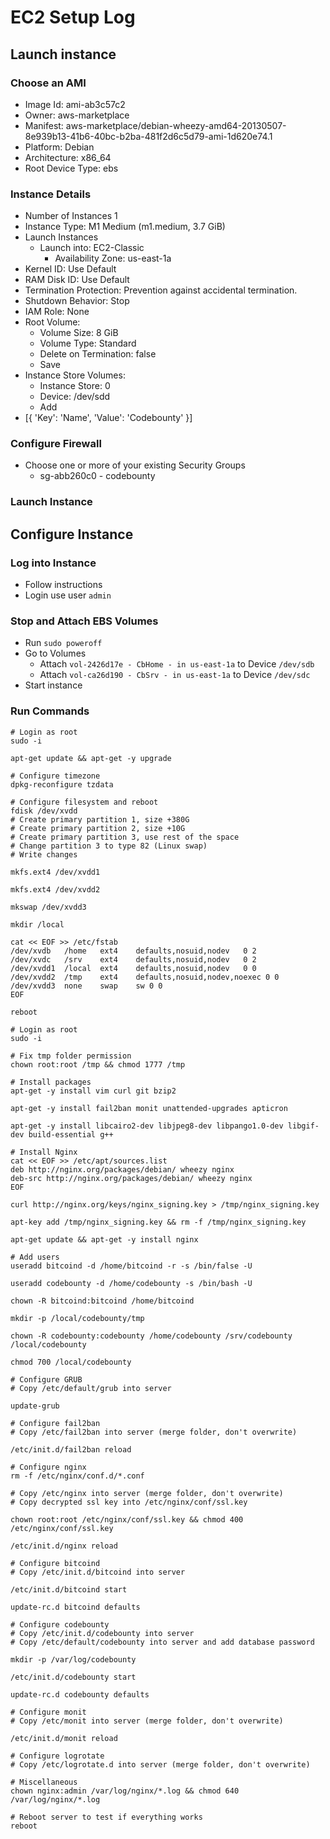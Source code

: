 # EC2 Setup Log

## Launch instance

### Choose an AMI
* Image Id: ami-ab3c57c2
* Owner: aws-marketplace
* Manifest: aws-marketplace/debian-wheezy-amd64-20130507-8e939b13-41b6-40bc-b2ba-481f2d6c5d79-ami-1d620e74.1
* Platform: Debian
* Architecture: x86_64
* Root Device Type: ebs

### Instance Details

* Number of Instances 1
* Instance Type: M1 Medium (m1.medium, 3.7 GiB)
* Launch Instances
    * Launch into: EC2-Classic
        * Availability Zone: us-east-1a
* Kernel ID: Use Default
* RAM Disk ID: Use Default
* Termination Protection: Prevention against accidental termination.
* Shutdown Behavior: Stop
* IAM Role: None
* Root Volume:
    * Volume Size: 8 GiB
    * Volume Type: Standard
    * Delete on Termination: false
    * Save
* Instance Store Volumes:
    * Instance Store: 0
    * Device: /dev/sdd
    * Add
* [{ 'Key': 'Name', 'Value': 'Codebounty' }]

### Configure Firewall

* Choose one or more of your existing Security Groups
    * sg-abb260c0 - codebounty

### Launch Instance

## Configure Instance

### Log into Instance

* Follow instructions
* Login use user ```admin```

### Stop and Attach EBS Volumes

* Run ```sudo poweroff```
* Go to Volumes
    * Attach ```vol-2426d17e - CbHome - in us-east-1a``` to Device ```/dev/sdb```
    * Attach ```vol-ca26d190 - CbSrv - in us-east-1a``` to Device ```/dev/sdc```
* Start instance

### Run Commands

```
# Login as root
sudo -i

apt-get update && apt-get -y upgrade

# Configure timezone
dpkg-reconfigure tzdata

# Configure filesystem and reboot
fdisk /dev/xvdd
# Create primary partition 1, size +380G
# Create primary partition 2, size +10G
# Create primary partition 3, use rest of the space
# Change partition 3 to type 82 (Linux swap)
# Write changes

mkfs.ext4 /dev/xvdd1

mkfs.ext4 /dev/xvdd2

mkswap /dev/xvdd3

mkdir /local

cat << EOF >> /etc/fstab
/dev/xvdb   /home   ext4    defaults,nosuid,nodev   0 2
/dev/xvdc   /srv    ext4    defaults,nosuid,nodev   0 2
/dev/xvdd1  /local  ext4    defaults,nosuid,nodev   0 0
/dev/xvdd2  /tmp    ext4    defaults,nosuid,nodev,noexec 0 0
/dev/xvdd3  none    swap    sw 0 0
EOF

reboot

# Login as root
sudo -i

# Fix tmp folder permission
chown root:root /tmp && chmod 1777 /tmp

# Install packages
apt-get -y install vim curl git bzip2

apt-get -y install fail2ban monit unattended-upgrades apticron

apt-get -y install libcairo2-dev libjpeg8-dev libpango1.0-dev libgif-dev build-essential g++

# Install Nginx
cat << EOF >> /etc/apt/sources.list
deb http://nginx.org/packages/debian/ wheezy nginx
deb-src http://nginx.org/packages/debian/ wheezy nginx
EOF

curl http://nginx.org/keys/nginx_signing.key > /tmp/nginx_signing.key

apt-key add /tmp/nginx_signing.key && rm -f /tmp/nginx_signing.key

apt-get update && apt-get -y install nginx

# Add users
useradd bitcoind -d /home/bitcoind -r -s /bin/false -U

useradd codebounty -d /home/codebounty -s /bin/bash -U

chown -R bitcoind:bitcoind /home/bitcoind

mkdir -p /local/codebounty/tmp

chown -R codebounty:codebounty /home/codebounty /srv/codebounty /local/codebounty

chmod 700 /local/codebounty

# Configure GRUB
# Copy /etc/default/grub into server

update-grub

# Configure fail2ban
# Copy /etc/fail2ban into server (merge folder, don't overwrite)

/etc/init.d/fail2ban reload

# Configure nginx
rm -f /etc/nginx/conf.d/*.conf

# Copy /etc/nginx into server (merge folder, don't overwrite)
# Copy decrypted ssl key into /etc/nginx/conf/ssl.key

chown root:root /etc/nginx/conf/ssl.key && chmod 400 /etc/nginx/conf/ssl.key

/etc/init.d/nginx reload

# Configure bitcoind
# Copy /etc/init.d/bitcoind into server

/etc/init.d/bitcoind start

update-rc.d bitcoind defaults

# Configure codebounty
# Copy /etc/init.d/codebounty into server
# Copy /etc/default/codebounty into server and add database password

mkdir -p /var/log/codebounty

/etc/init.d/codebounty start

update-rc.d codebounty defaults

# Configure monit
# Copy /etc/monit into server (merge folder, don't overwrite)

/etc/init.d/monit reload

# Configure logrotate
# Copy /etc/logrotate.d into server (merge folder, don't overwrite)

# Miscellaneous
chown nginx:admin /var/log/nginx/*.log && chmod 640 /var/log/nginx/*.log

# Reboot server to test if everything works
reboot
```
